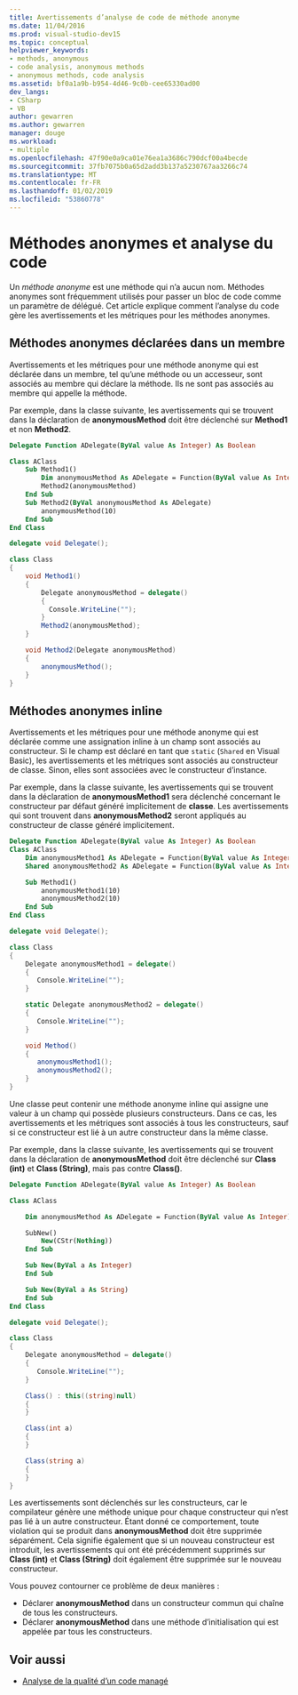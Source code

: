```yaml
---
title: Avertissements d’analyse de code de méthode anonyme
ms.date: 11/04/2016
ms.prod: visual-studio-dev15
ms.topic: conceptual
helpviewer_keywords:
- methods, anonymous
- code analysis, anonymous methods
- anonymous methods, code analysis
ms.assetid: bf0a1a9b-b954-4d46-9c0b-cee65330ad00
dev_langs:
- CSharp
- VB
author: gewarren
ms.author: gewarren
manager: douge
ms.workload:
- multiple
ms.openlocfilehash: 47f90e0a9ca01e76ea1a3686c790dcf00a4becde
ms.sourcegitcommit: 37fb7075b0a65d2add3b137a5230767aa3266c74
ms.translationtype: MT
ms.contentlocale: fr-FR
ms.lasthandoff: 01/02/2019
ms.locfileid: "53860778"
---
```

# <a name="anonymous-methods-and-code-analysis"></a>Méthodes anonymes et analyse du code

Un *méthode anonyme* est une méthode qui n’a aucun nom. Méthodes anonymes sont fréquemment utilisés pour passer un bloc de code comme un paramètre de délégué. Cet article explique comment l’analyse du code gère les avertissements et les métriques pour les méthodes anonymes.

## <a name="anonymous-methods-declared-in-a-member"></a>Méthodes anonymes déclarées dans un membre

Avertissements et les métriques pour une méthode anonyme qui est déclarée dans un membre, tel qu’une méthode ou un accesseur, sont associés au membre qui déclare la méthode. Ils ne sont pas associés au membre qui appelle la méthode.

Par exemple, dans la classe suivante, les avertissements qui se trouvent dans la déclaration de **anonymousMethod** doit être déclenché sur **Method1** et non **Method2**.

```vb
Delegate Function ADelegate(ByVal value As Integer) As Boolean

Class AClass
    Sub Method1()
        Dim anonymousMethod As ADelegate = Function(ByVal value As Integer) value > 5
        Method2(anonymousMethod)
    End Sub
    Sub Method2(ByVal anonymousMethod As ADelegate)
        anonymousMethod(10)
    End Sub
End Class
```

```csharp
delegate void Delegate();

class Class
{
    void Method1()
    {
        Delegate anonymousMethod = delegate()
        {
          Console.WriteLine("");
        }
        Method2(anonymousMethod);
    }

    void Method2(Delegate anonymousMethod)
    {
        anonymousMethod();
    }
}
```

## <a name="inline-anonymous-methods"></a>Méthodes anonymes inline

Avertissements et les métriques pour une méthode anonyme qui est déclarée comme une assignation inline à un champ sont associés au constructeur. Si le champ est déclaré en tant que `static` (`Shared` en Visual Basic), les avertissements et les métriques sont associés au constructeur de classe. Sinon, elles sont associées avec le constructeur d’instance.

Par exemple, dans la classe suivante, les avertissements qui se trouvent dans la déclaration de **anonymousMethod1** sera déclenché concernant le constructeur par défaut généré implicitement de **classe**. Les avertissements qui sont trouvent dans **anonymousMethod2** seront appliqués au constructeur de classe généré implicitement.

```vb
Delegate Function ADelegate(ByVal value As Integer) As Boolean
Class AClass
    Dim anonymousMethod1 As ADelegate = Function(ByVal value As Integer) value > 5
    Shared anonymousMethod2 As ADelegate = Function(ByVal value As Integer) value > 5

    Sub Method1()
        anonymousMethod1(10)
        anonymousMethod2(10)
    End Sub
End Class
```

```csharp
delegate void Delegate();

class Class
{
    Delegate anonymousMethod1 = delegate()
    {
       Console.WriteLine("");
    }

    static Delegate anonymousMethod2 = delegate()
    {
       Console.WriteLine("");
    }

    void Method()
    {
       anonymousMethod1();
       anonymousMethod2();
    }
}
```

Une classe peut contenir une méthode anonyme inline qui assigne une valeur à un champ qui possède plusieurs constructeurs. Dans ce cas, les avertissements et les métriques sont associés à tous les constructeurs, sauf si ce constructeur est lié à un autre constructeur dans la même classe.

Par exemple, dans la classe suivante, les avertissements qui se trouvent dans la déclaration de **anonymousMethod** doit être déclenché sur **Class (int)** et **Class (String)**, mais pas contre **Class()**.

```vb
Delegate Function ADelegate(ByVal value As Integer) As Boolean

Class AClass

    Dim anonymousMethod As ADelegate = Function(ByVal value As Integer) value > 5

    SubNew()
        New(CStr(Nothing))
    End Sub

    Sub New(ByVal a As Integer)
    End Sub

    Sub New(ByVal a As String)
    End Sub
End Class
```

```csharp
delegate void Delegate();

class Class
{
    Delegate anonymousMethod = delegate()
    {
       Console.WriteLine("");
    }

    Class() : this((string)null)
    {
    }

    Class(int a)
    {
    }

    Class(string a)
    {
    }
}
```

Les avertissements sont déclenchés sur les constructeurs, car le compilateur génère une méthode unique pour chaque constructeur qui n’est pas lié à un autre constructeur. Étant donné ce comportement, toute violation qui se produit dans **anonymousMethod** doit être supprimée séparément. Cela signifie également que si un nouveau constructeur est introduit, les avertissements qui ont été précédemment supprimés sur **Class (int)** et **Class (String)** doit également être supprimée sur le nouveau constructeur.

Vous pouvez contourner ce problème de deux manières :

- Déclarer **anonymousMethod** dans un constructeur commun qui chaîne de tous les constructeurs.
- Déclarer **anonymousMethod** dans une méthode d’initialisation qui est appelée par tous les constructeurs.

## <a name="see-also"></a>Voir aussi

- [Analyse de la qualité d’un code managé](../code-quality/code-analysis-for-managed-code-overview.md)